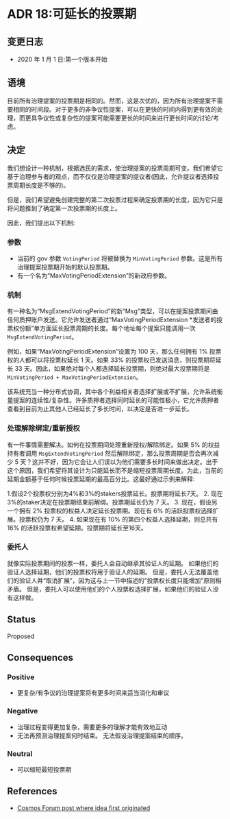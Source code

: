 # ADR 18:可延长的投票期

## 变更日志

- 2020 年 1 月 1 日:第一个版本开始

## 语境

目前所有治理提案的投票期是相同的。然而，这是次优的，因为所有治理提案不需要相同的时间段。对于更多的非争议性提案，可以在更快的时间内得到更有效的处理，而更具争议性或复杂性的提案可能需要更长的时间来进行更长时间的讨论/考虑。

## 决定

我们想设计一种机制，根据选民的需求，使治理提案的投票周期可变。我们希望它基于治理参与者的观点，而不仅仅是治理提案的提议者(因此，允许提议者选择投票周期长度是不够的)。

但是，我们希望避免创建完整的第二次投票过程来确定投票期的长度，因为它只是将问题推到了确定第一次投票期的长度上。

因此，我们提出以下机制:

### 参数

- 当前的 gov 参数 `VotingPeriod` 将被替换为 `MinVotingPeriod` 参数。这是所有治理提案投票期开始的默认投票期。
- 有一个名为“MaxVotingPeriodExtension”的新政府参数。

### 机制

有一种名为“MsgExtendVotingPeriod”的新“Msg”类型，可以在提案投票期间由任何质押账户发送。它允许发送者通过“MaxVotingPeriodExtension *发送者的投票权份额”单方面延长投票周期的长度。每个地址每个提案只能调用一次 `MsgExtendVotingPeriod`。

例如，如果“MaxVotingPeriodExtension”设置为 100 天，那么任何拥有 1% 投票权的人都可以将投票权延长 1 天。如果 33% 的投票权已发送消息，则投票期将延长 33 天。因此，如果绝对每个人都选择延长投票期，则绝对最大投票期将是`MinVotingPeriod + MaxVotingPeriodExtension`。

该系统充当一种分布式协调，其中各个利益相关者选择扩展或不扩展，允许系统衡量提案的连续性/复杂性。许多质押者选择同时延长的可能性极小，它允许质押者查看到目前为止其他人已经延长了多长时间，以决定是否进一步延长。

### 处理解除绑定/重新授权

有一件事情需要解决。如何在投票期间处理重新授权/解除绑定。如果 5% 的权益持有者调用 `MsgExtendVotingPeriod` 然后解除绑定，那么投票周期是否会再次减少 5 天？这并不好，因为它会让人们误以为他们需要多长时间来做出决定。出于这个原因，我们希望将其设计为只能延长而不是缩短投票周期长度。为此，当前的延期金额基于任何时候投票延期的最高百分比。这最好通过示例来解释:

1.假设2个投票权分别为4%和3%的stakers投票延长。投票期将延长7天。
2. 现在3%的staker决定在投票期结束前解绑。投票期延长仍为 7 天。
3. 现在，假设另一个拥有 2% 投票权的权益人决定延长投票期。现在有 6% 的活跃投票权选择扩展。投票权仍为 7 天。
4. 如果现在有 10% 的第四个权益人选择延期，则总共有 16% 的活跃投票权希望延期。投票期将延长至16天。 

### 委托人

就像实际投票期间的投票一样，委托人会自动继承其验证人的延期。 如果他们的验证人选择延期，他们的投票权将用于验证人的延期。 但是，委托人无法覆盖他们的验证人并“取消扩展”，因为这与上一节中描述的“投票权长度只能增加”原则相矛盾。 但是，委托人可以使用他们的个人投票权选择扩展，如果他们的验证人没有这样做。 

## Status

Proposed

## Consequences

### Positive

- 更复杂/有争议的治理提案将有更多时间来适当消化和审议 

### Negative

- 治理过程变得更加复杂，需要更多的理解才能有效地互动
- 无法再预测治理提案何时结束。 无法假设治理提案结束的顺序。

### Neutral

- 可以缩短最短投票期 

## References

- [Cosmos Forum post where idea first originated](https://forum.cosmos.network/t/proposal-draft-reduce-governance-voting-period-to-7-days/3032/9)
